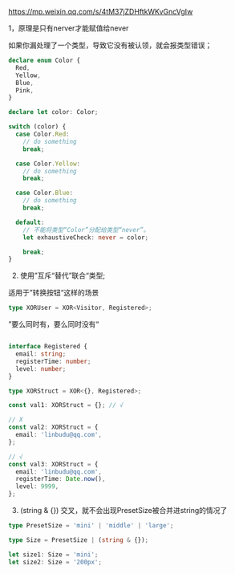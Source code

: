 
<https://mp.weixin.qq.com/s/4tM37jZDHftkWKvGncVgIw>

1，原理是只有nerver才能赋值给never

如果你漏处理了一个类型，导致它没有被认领，就会报类型错误；
```ts
declare enum Color {
  Red,
  Yellow,
  Blue,
  Pink,
}

declare let color: Color;

switch (color) {
  case Color.Red:
    // do something
    break;

  case Color.Yellow:
    // do something
    break;

  case Color.Blue:
    // do something
    break;

  default:
    // 不能将类型“Color”分配给类型“never”。
    let exhaustiveCheck: never = color;

    break;
}
```


2. 使用”互斥“替代”联合“类型;

适用于”转换按钮“这样的场景
```ts
type XORUser = XOR<Visitor, Registered>;
```

”要么同时有，要么同时没有“
```ts

interface Registered {
  email: string;
  registerTime: number;
  level: number;
}

type XORStruct = XOR<{}, Registered>;

const val1: XORStruct = {}; // √

// X
const val2: XORStruct = {
  email: 'linbudu@qq.com',
};

// √
const val3: XORStruct = {
  email: 'linbudu@qq.com',
  registerTime: Date.now(),
  level: 9999,
};
```

3. (string & {}) 交叉，就不会出现PresetSize被合并进string的情况了

```ts
type PresetSize = 'mini' | 'middle' | 'large';

type Size = PresetSize | (string & {});

let size1: Size = 'mini';
let size2: Size = '200px';
```





